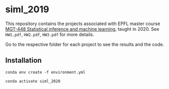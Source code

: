 # siml_2019
This repository contains the projects associated with EPFL master course [MGT-448 Statistical inference and machine learning](https://edu.epfl.ch/coursebook/en/statistical-inference-and-machine-learning-MGT-448), taught in 2020. See `HW1.pdf`, `HW2.pdf`, `HW3.pdf` for more details.

Go to the respective folder for each project to see the results and the code.

## Installation
```
conda env create -f environment.yml
```
```
conda activate siml_2020
```
